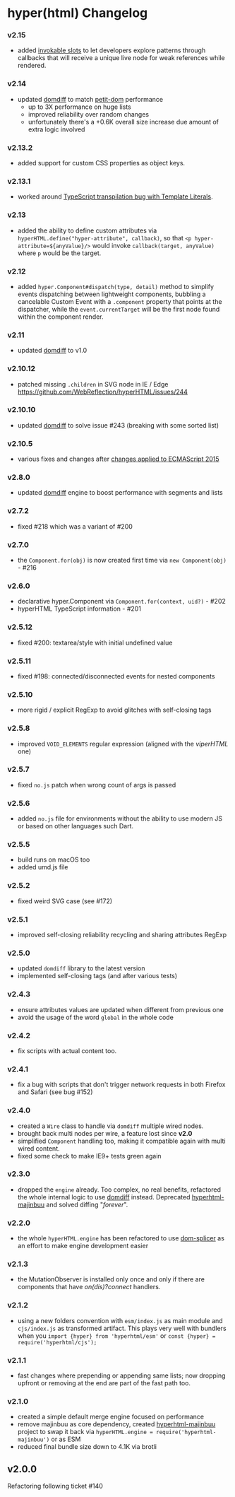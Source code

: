 # hyper(html) Changelog

### v2.15
  * added [invokable slots](https://github.com/WebReflection/hyperHTML/pull/282#issuecomment-433614081) to let developers explore patterns through callbacks that will receive a unique live node for weak references while rendered.

### v2.14
  * updated [domdiff](https://github.com/WebReflection/domdiff#domdiff) to match [petit-dom](https://github.com/yelouafi/petit-dom) performance
    * up to 3X performance on huge lists
    * improved reliability over random changes
    * unfortunately there's a +0.6K overall size increase due amount of extra logic involved

### v2.13.2
  * added support for custom CSS properties as object keys.

### v2.13.1
  * worked around [TypeScript transpilation bug with Template Literals](https://twitter.com/WebReflection/status/1038115439539363840).

### v2.13
  * added the ability to define custom attributes via `hyperHTML.define("hyper-attribute", callback)`, so that `<p hyper-attribute=${anyValue}/>` would invoke `callback(target, anyValue)` where `p` would be the target.

### v2.12
  * added `hyper.Component#dispatch(type, detail)` method to simplify events dispatching between lightweight components, bubbling a cancelable Custom Event with a `.component` property that points at the dispatcher, while the `event.currentTarget` will be the first node found within the component render.

### v2.11
  * updated [domdiff](https://github.com/WebReflection/domdiff#domdiff) to v1.0

### v2.10.12
  * patched missing `.children` in SVG node in IE / Edge https://github.com/WebReflection/hyperHTML/issues/244

### v2.10.10
  * updated [domdiff](https://github.com/WebReflection/domdiff#domdiff) to solve issue #243 (breaking with some sorted list)

### v2.10.5
  * various fixes and changes after [changes applied to ECMAScript 2015](https://github.com/tc39/ecma262/pull/890)

### v2.8.0
  * updated [domdiff](https://github.com/WebReflection/domdiff#domdiff) engine to boost performance with segments and lists

### v2.7.2
  * fixed #218 which was a variant of #200

### v2.7.0
  * the `Component.for(obj)` is now created first time via `new Component(obj)` - #216

### v2.6.0
  * declarative hyper.Component via `Component.for(context, uid?)` - #202
  * hyperHTML TypeScript information - #201

### v2.5.12
  * fixed #200: textarea/style with initial undefined value

### v2.5.11
  * fixed #198: connected/disconnected events for nested components

### v2.5.10
  * more rigid / explicit RegExp to avoid glitches with self-closing tags

### v2.5.8
  * improved `VOID_ELEMENTS` regular expression (aligned with the _viperHTML_ one)

### v2.5.7
  * fixed `no.js` patch when wrong count of args is passed

### v2.5.6
  * added `no.js` file for environments without the ability to use modern JS or based on other languages such Dart.

### v2.5.5
  * build runs on macOS too
  * added umd.js file

### v2.5.2
  * fixed weird SVG case (see #172)

### v2.5.1
  * improved self-closing reliability recycling and sharing attributes RegExp

### v2.5.0
  * updated `domdiff` library to the latest version
  * implemented self-closing tags (and after various tests)

### v2.4.3
  * ensure attributes values are updated when different from previous one
  * avoid the usage of the word `global` in the whole code

### v2.4.2
  * fix scripts with actual content too.

### v2.4.1
  * fix a bug with scripts that don't trigger network requests in both Firefox and Safari (see bug #152)

### v2.4.0
  * created a `Wire` class to handle via `domdiff` multiple wired nodes.
  * brought back multi nodes per wire, a feature lost since **v2.0**
  * simplified `Component` handling too, making it compatible again with multi wired content.
  * fixed some check to make IE9+ tests green again

### v2.3.0
  * dropped the `engine` already. Too complex, no real benefits, refactored the whole internal logic to use [domdiff](https://github.com/WebReflection/domdiff) instead. Deprecated [hyperhtml-majinbuu](https://github.com/WebReflection/hyperhtml-majinbuu) and solved diffing "_forever_".

### v2.2.0
  * the whole `hyperHTML.engine` has been refactored to use [dom-splicer](https://github.com/WebReflection/dom-splicer) as an effort to make engine development easier

### v2.1.3
  * the MutationObserver is installed only once and only if there are components that have _on(dis)?connect_ handlers.

### v2.1.2
  * using a new folders convention with `esm/index.js` as main module and `cjs/index.js` as transformed artifact. This plays very well with bundlers when you `import {hyper} from 'hyperhtml/esm'` or `const {hyper} = require('hyperhtml/cjs');`

### v2.1.1
  * fast changes where prepending or appending same lists; now dropping upfront or removing at the end are part of the fast path too.

### v2.1.0

  * created a simple default merge engine focused on performance
  * remove majinbuu as core dependency, created [hyperhtml-majinbuu](https://github.com/WebReflection/hyperhtml-majinbuu) project to swap it back via `hyperHTML.engine = require('hyperhtml-majinbuu')` or as ESM
  * reduced final bundle size down to 4.1K via brotli

## v2.0.0

Refactoring following ticket #140
